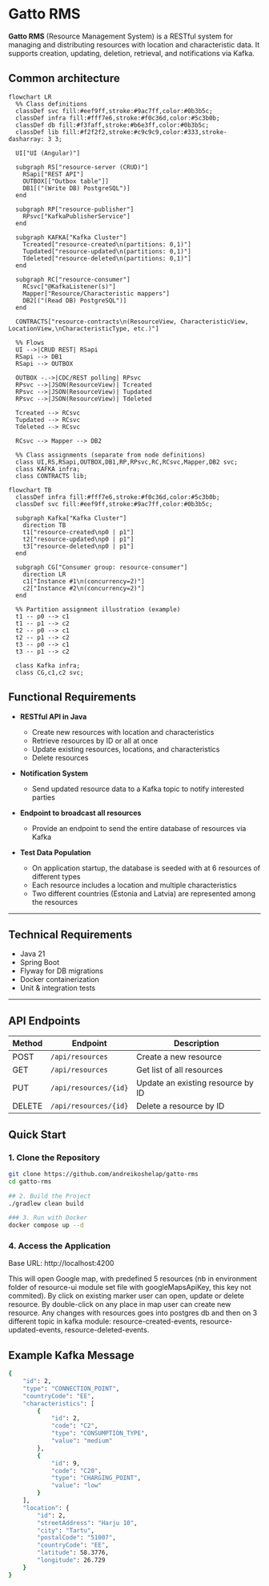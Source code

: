 # Gatto RMS

**Gatto RMS** (Resource Management System) is a RESTful system for managing and distributing resources with location
and characteristic data. It supports creation, updating, deletion, retrieval, and notifications via Kafka.

## Common architecture

```mermaid
flowchart LR
  %% Class definitions
  classDef svc fill:#eef9ff,stroke:#9ac7ff,color:#0b3b5c;
  classDef infra fill:#fff7e6,stroke:#f0c36d,color:#5c3b0b;
  classDef db fill:#f3faff,stroke:#b6e3ff,color:#0b3b5c;
  classDef lib fill:#f2f2f2,stroke:#c9c9c9,color:#333,stroke-dasharray: 3 3;

  UI["UI (Angular)"]

  subgraph RS["resource-server (CRUD)"]
    RSapi["REST API"]
    OUTBOX[["Outbox table"]]
    DB1[("(Write DB) PostgreSQL")]
  end

  subgraph RP["resource-publisher"]
    RPsvc["KafkaPublisherService"]
  end

  subgraph KAFKA["Kafka Cluster"]
    Tcreated["resource-created\n(partitions: 0,1)"]
    Tupdated["resource-updated\n(partitions: 0,1)"]
    Tdeleted["resource-deleted\n(partitions: 0,1)"]
  end

  subgraph RC["resource-consumer"]
    RCsvc["@KafkaListener(s)"]
    Mapper["Resource/Characteristic mappers"]
    DB2[("(Read DB) PostgreSQL")]
  end

  CONTRACTS["resource-contracts\n(ResourceView, CharacteristicView, LocationView,\nCharacteristicType, etc.)"]

  %% Flows
  UI -->|CRUD REST| RSapi
  RSapi --> DB1
  RSapi --> OUTBOX

  OUTBOX -.->|CDC/REST polling| RPsvc
  RPsvc -->|JSON(ResourceView)| Tcreated
  RPsvc -->|JSON(ResourceView)| Tupdated
  RPsvc -->|JSON(ResourceView)| Tdeleted

  Tcreated --> RCsvc
  Tupdated --> RCsvc
  Tdeleted --> RCsvc

  RCsvc --> Mapper --> DB2

  %% Class assignments (separate from node definitions)
  class UI,RS,RSapi,OUTBOX,DB1,RP,RPsvc,RC,RCsvc,Mapper,DB2 svc;
  class KAFKA infra;
  class CONTRACTS lib;
```

```mermaid
flowchart TB
  classDef infra fill:#fff7e6,stroke:#f0c36d,color:#5c3b0b;
  classDef svc fill:#eef9ff,stroke:#9ac7ff,color:#0b3b5c;

  subgraph Kafka["Kafka Cluster"]
    direction TB
    t1["resource-created\np0 | p1"]
    t2["resource-updated\np0 | p1"]
    t3["resource-deleted\np0 | p1"]
  end

  subgraph CG["Consumer group: resource-consumer"]
    direction LR
    c1["Instance #1\n(concurrency=2)"]
    c2["Instance #2\n(concurrency=2)"]
  end

  %% Partition assignment illustration (example)
  t1 -- p0 --> c1
  t1 -- p1 --> c2
  t2 -- p0 --> c1
  t2 -- p1 --> c2
  t3 -- p0 --> c1
  t3 -- p1 --> c2

  class Kafka infra;
  class CG,c1,c2 svc;
```

##  Functional Requirements

- **RESTful API in Java**
    - Create new resources with location and characteristics
    - Retrieve resources by ID or all at once
    - Update existing resources, locations, and characteristics
    - Delete resources

- **Notification System**
    - Send updated resource data to a Kafka topic to notify interested parties

- **Endpoint to broadcast all resources**
    - Provide an endpoint to send the entire database of resources via Kafka

- **Test Data Population**
    - On application startup, the database is seeded with at 6 resources of different types
    - Each resource includes a location and multiple characteristics
    - Two different countries (Estonia and Latvia) are represented among the resources

---

##  Technical Requirements

- Java 21
- Spring Boot
- Flyway for DB migrations
- Docker containerization
- Unit & integration tests

---

## API Endpoints

| Method | Endpoint               | Description                           |
|--------|------------------------|---------------------------------------| 
| POST   | `/api/resources`       | Create a new resource                 |
| GET    | `/api/resources`       | Get list of all resources             |
| PUT    | `/api/resources/{id}`  | Update an existing resource by ID     |
| DELETE | `/api/resources/{id}`  | Delete a resource by ID               |

##  Quick Start

### 1. Clone the Repository

```bash
git clone https://github.com/andreikoshelap/gatto-rms
cd gatto-rms

## 2. Build the Project
./gradlew clean build

### 3. Run with Docker
docker compose up --d
```

### 4. Access the Application
Base URL: http://localhost:4200

This will open Google map, with predefined 5 resources (nb in environment folder of resource-ui module set
file with googleMapsApiKey, this key not commited).
By click on existing marker user can open, update or delete resource.
By double-click on any place in map user can create new resource. 
Any changes with resources goes into
postgres db and then on 3 different topic in kafka module: resource-created-events, resource-updated-events,
resource-deleted-events.

## Example Kafka Message


```bash
{
	"id": 2,
	"type": "CONNECTION_POINT",
	"countryCode": "EE",
	"characteristics": [
		{
			"id": 2,
			"code": "C2",
			"type": "CONSUMPTION_TYPE",
			"value": "medium"
		},
		{
			"id": 9,
			"code": "C20",
			"type": "CHARGING_POINT",
			"value": "low"
		}
	],
	"location": {
		"id": 2,
		"streetAddress": "Harju 10",
		"city": "Tartu",
		"postalCode": "51007",
		"countryCode": "EE",
		"latitude": 58.3776,
		"longitude": 26.729
	}
}
```
